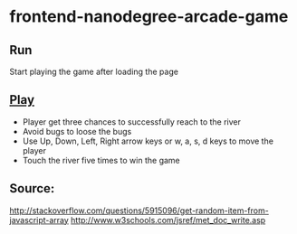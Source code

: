 frontend-nanodegree-arcade-game
===============================
## Run

Start playing the game after loading the page

## [Play](https://people.cs.clemson.edu/~rohitg/avoidbeetle/)

* Player get three chances to successfully reach to the river
* Avoid bugs to loose the bugs
* Use Up, Down, Left, Right arrow keys or w, a, s, d keys to move the player
* Touch the river five times to win the game


## Source:
http://stackoverflow.com/questions/5915096/get-random-item-from-javascript-array
http://www.w3schools.com/jsref/met_doc_write.asp

